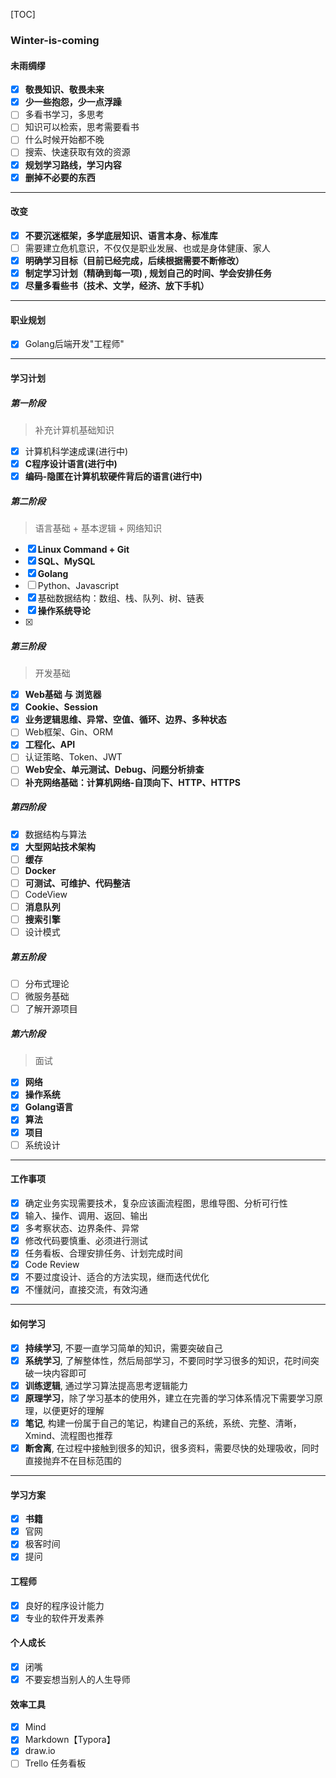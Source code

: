[TOC]

### Winter-is-coming

#### 未雨绸缪

- [x] **敬畏知识、敬畏未来**
- [x] **少一些抱怨，少一点浮躁**
- [ ] 多看书学习，多思考
- [ ]  知识可以检索，思考需要看书
- [ ] 什么时候开始都不晚
- [ ] 搜索、快速获取有效的资源
- [x] **规划学习路线，学习内容**
- [x] **删掉不必要的东西**

---

#### 改变

- [x] **不要沉迷框架，多学底层知识、语言本身、标准库**
- [ ] 需要建立危机意识，不仅仅是职业发展、也或是身体健康、家人
- [x] **明确学习目标（目前已经完成，后续根据需要不断修改）**
- [x] **制定学习计划（精确到每一项) , 规划自己的时间、学会安排任务**
- [x] **尽量多看些书（技术、文学，经济、放下手机）**

---

#### 职业规划

- [x] Golang后端开发"工程师"

---

#### 学习计划

##### 第一阶段

> 补充计算机基础知识

- [x] 计算机科学速成课(进行中)
- [x] **C程序设计语言(进行中)**
- [x] **编码-隐匿在计算机软硬件背后的语言(进行中)**

##### 第二阶段

> 语言基础 + 基本逻辑 + 网络知识

- [x] **Linux Command + Git**
- [x] **SQL、MySQL**
- [x] **Golang**
- [ ] Python、Javascript
- [x] 基础数据结构：数组、栈、队列、树、链表
- [x] **操作系统导论**
- [x] 

##### 第三阶段

> 开发基础

- [x] **Web基础 与 浏览器** 
- [x] **Cookie、Session**
- [x] **业务逻辑思维、异常、空值、循环、边界、多种状态**
- [ ] Web框架、Gin、ORM
- [x] **工程化、API**
- [ ] 认证策略、Token、JWT
- [ ] **Web安全、单元测试、Debug、问题分析排查**
- [ ] **补充网络基础：计算机网络-自顶向下、HTTP、HTTPS**

##### 第四阶段

- [x] 数据结构与算法
- [x] **大型网站技术架构**
- [ ] **缓存**
- [ ] **Docker**
- [ ] **可测试、可维护、代码整洁**
- [ ] CodeView
- [ ] **消息队列**
- [ ] **搜索引擎**
- [ ] 设计模式

##### 第五阶段

- [ ] 分布式理论
- [ ] 微服务基础
- [ ] 了解开源项目

##### 第六阶段

> 面试

- [x] **网络**
- [x] **操作系统**
- [x] **Golang语言**
- [x] **算法**
- [x] **项目**
- [ ] 系统设计

---

#### 工作事项

- [x] 确定业务实现需要技术，复杂应该画流程图，思维导图、分析可行性
- [x] 输入、操作、调用、返回、输出
- [x] 多考察状态、边界条件、异常
- [x] 修改代码要慎重、必须进行测试
- [x] 任务看板、合理安排任务、计划完成时间
- [x] Code Review
- [x] 不要过度设计、适合的方法实现，继而迭代优化
- [x] 不懂就问，直接交流，有效沟通

---

#### 如何学习

- [x] **持续学习**, 不要一直学习简单的知识，需要突破自己
- [x] **系统学习**, 了解整体性，然后局部学习，不要同时学习很多的知识，花时间突破一块内容即可
- [x] **训练逻辑**, 通过学习算法提高思考逻辑能力
- [x] **原理学习**，除了学习基本的使用外，建立在完善的学习体系情况下需要学习原理，以便更好的理解
- [x] **笔记**, 构建一份属于自己的笔记，构建自己的系统，系统、完整、清晰，Xmind、流程图也推荐
- [x] **断舍离**, 在过程中接触到很多的知识，很多资料，需要尽快的处理吸收，同时直接抛弃不在目标范围的

---

#### 学习方案

- [x] **书籍**
- [x] 官网
- [x] 极客时间
- [x] 提问

#### 工程师

- [x] 良好的程序设计能力
- [x] 专业的软件开发素养

#### 个人成长

- [x] 闭嘴
- [x] 不要妄想当别人的人生导师

#### 效率工具

- [x] Mind
- [x] Markdown【Typora】
- [x] draw.io
- [ ] Trello 任务看板

